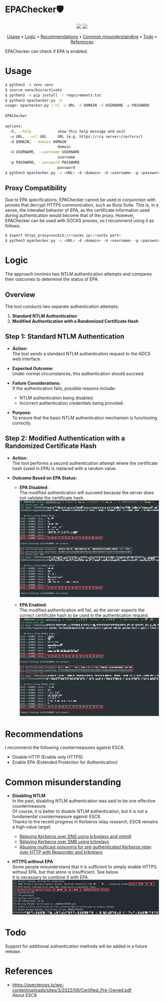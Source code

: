 # EPAChecker🛡️
<p align="center">
<a href="https://opensource.org/licenses/MIT"><img src="https://img.shields.io/badge/license-MIT-_red.svg"></a>
<a href="https://x.com/kawakatz"><img src="https://img.shields.io/twitter/follow/kawakatz"></a>
</p>

<p align="center">
  <a href="#usage">Usage</a> •
  <a href="#logic">Logic</a> •
  <a href="#recommendations">Recommendations</a> •
  <a href="#common-misunderstanding">Common misunderstanding</a> •
  <a href="#todo">Todo</a> •
  <a href="#references">References</a>
</p>

EPAChecker can check if EPA is enabled.<br>

# Usage
```sh
$ python3 -m venv venv
$ source venv/bin/activate
$ python3 -m pip install -r requirements.txt
$ python3 epachecker.py -h
usage: epachecker.py [-h] -u URL -d DOMAIN -U USERNAME -p PASSWORD

EPAChecker

options:
  -h, --help            show this help message and exit
  -u URL, --url URL     URL (e.g. https://<ca server>/certsrv/)
  -d DOMAIN, --domain DOMAIN
                        domain
  -U USERNAME, --username USERNAME
                        username
  -p PASSWORD, --password PASSWORD
                        password
$ python3 epachecker.py -u <URL> -d <domain> -U <username> -p <password>
```

## Proxy Compatibility
Due to EPA specifications, EPAChecker cannot be used in conjunction with proxies that decrypt HTTPS communication, such as Burp Suite. This is, in a sense, the intended behavior of EPA, as the certificate information used during authentication would become that of the proxy. However, EPAChecker can be used with SOCKS proxies, so I recommend using it as follows.
```sh
$ export https_proxy=socks5://<socks ip>:<socks port>
$ python3 epachecker.py -u <URL> -d <domain> -U <username> -p <password>
```

# Logic
The approach involves two NTLM authentication attempts and compares their outcomes to determine the status of EPA.

## Overview
The tool conducts two separate authentication attempts:
1. **Standard NTLM Authentication**
2. **Modified Authentication with a Randomized Certificate Hash**

## Step 1: Standard NTLM Authentication
- **Action:**  
  The tool sends a standard NTLM authentication request to the ADCS web interface.
  
- **Expected Outcome:**  
  Under normal circumstances, this authentication should succeed.

- **Failure Considerations:**  
  If the authentication fails, possible reasons include:
  - NTLM authentication being disabled.
  - Incorrect authentication credentials being provided.

- **Purpose:**  
  To ensure that the basic NTLM authentication mechanism is functioning correctly.

## Step 2: Modified Authentication with a Randomized Certificate Hash
- **Action:**  
  The tool performs a second authentication attempt where the certificate hash (used in EPA) is replaced with a random value.

- **Outcome Based on EPA Status:**
  - **EPA Disabled:**  
    The modified authentication will succeed because the server does not validate the certificate hash.
    <img src="README/2.png">

  - **EPA Enabled:**  
    The modified authentication will fail, as the server expects the correct certificate hash to be used in the authentication request.
    <img src="README/3.png">

# Recommendations
I recommend the following countermeasures against ESC8.
- Disable HTTP (Enable only HTTPS)
- Enable EPA (Extended Protection for Authentication)

# Common misunderstanding
- **Disabling NTLM**  
  In the past, disabling NTLM authentication was said to be one effective countermeasure.<br>
  Of course, it is better to disable NTLM authentication, but it is not a fundamental countermeasure against ESC8.<br>
  Thanks to the recent progress in Kerberos relay research, ESC8 remains a high‑value target.<br>
  - [Relaying Kerberos over DNS using krbrelayx and mitm6](https://dirkjanm.io/relaying-kerberos-over-dns-with-krbrelayx-and-mitm6/)<br>
  - [Relaying Kerberos over SMB using krbrelayx](https://www.synacktiv.com/publications/relaying-kerberos-over-smb-using-krbrelayx)<br>
  - [Abusing multicast poisoning for pre-authenticated Kerberos relay over HTTP with Responder and krbrelayx](https://www.synacktiv.com/publications/abusing-multicast-poisoning-for-pre-authenticated-kerberos-relay-over-http-with)<br>

- **HTTPS without EPA**  
  Some people misunderstand that it is sufficient to simply enable HTTPS without EPA, but that alone is insufficient. See below.<br>
  It is necessary to combine it with EPA.<br>
  <img src="README/1.png">

# Todo
Support for additional authentication methods will be added in a future release.

# References
- https://specterops.io/wp-content/uploads/sites/3/2022/06/Certified_Pre-Owned.pdf  
  About ESC8